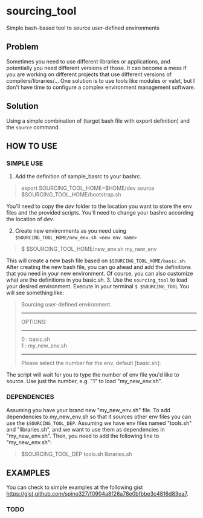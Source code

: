 # sourcing_tool
Simple bash-based tool to source user-defined environments

## Problem
Sometimes you need to use different libraries or applications, and potentially you need different versions of those. It can become a mess if you are working on different projects that use different versions of compilers/libraries/... One solution is to use tools like modules or valet, but I don't have time to configure a complex environment management software.

## Solution
Using a simple combination of (target bash file with export definition) and the `source` command.

## HOW TO USE

### SIMPLE USE
1. Add the definition of sample_basrc to your bashrc.

> export SOURCING_TOOL_HOME=$HOME/dev
> source $SOURCING_TOOL_HOME/bootstrap.sh

You'll need to copy the *dev* folder to the location you want to store the env files and the provided scripts. You'll need to change your bashrc according the location of *dev*.

2. Create new environments as you need using `$SOURCING_TOOL_HOME/new_env.sh <new env name>`

> $ $SOURCING_TOOL_HOME/new_env.sh my_new_env

This will create a new bash file based on `$SOURCING_TOOL_HOME/basic.sh`. After creating the new bash file, you can go ahead and add the definitions that you need in your new environment. Of course, you can also customize what are the definitions in you basic.sh.
3. Use the `sourcing_tool` to load your desired environment.
Execute in your terminal `$ $SOURCING_TOOL`
You will see something like:

> Sourcing user-defined environment. 
> *************************
> OPTIONS:
> *************************
> 0 : basic.sh  
> 1 : my_new_env.sh
> *************************
> Please select the number for the env. default [basic.sh]: 

The script will wait for you to type the number of env file you'd like to source. Use just the number, e.g. "1" to load "my_new_env.sh".

### DEPENDENCIES
Assuming you have your brand new "my_new_env.sh" file. To add dependencies to my_new_env.sh so that it sources other env files you can use the `$SOURCING_TOOL_DEP`. Assuming we have env files named "tools.sh" and "libraries.sh", and we want to use them as dependencies in "my_new_env.sh". Then, you need to add the following line to "my_new_env.sh":

> $SOURCING_TOOL_DEP tools.sh libraries.sh

## EXAMPLES  
You can check to simple examples at the following gist https://gist.github.com/spino327/f0904a8f26a78e0bfbbe3c4816d83ea7.

### TODO


